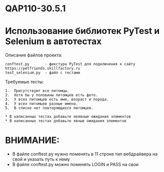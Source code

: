 # QAP110-30.5.1

# Использование библиотек PyTest и Selenium в автотестах


Описание файлов проекта:

    conftest.py       - фикстура PyTest для подключения к сайту https://petfriends.skillfactory.ru
    test_selenium.py  - файл с тестами 

Требуемые тесты:

    1.	Присутствуют все питомцы.
    2.	Хотя бы у половины питомцев есть фото.
    3.	У всех питомцев есть имя, возраст и порода.
    4.	У всех питомцев разные имена.
    5.	В списке нет повторяющихся питомцев. 
    
    * В написанных тестах добавьте неявные ожидания элементов
    * В написанных тестах добавьте явные ожидания элементов

# ВНИМАНИЕ: 
* В файле conftest.py нужно поменять в 11 строке тип вебдрайвера на свой и указать путь к нему
* В файле conftest.py можно поменять LOGIN и PASS на свои
